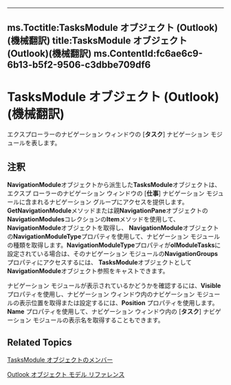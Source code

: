 

---
ms.Toctitle:TasksModule オブジェクト (Outlook)(機械翻訳)
title:TasksModule オブジェクト (Outlook)(機械翻訳)
ms.ContentId:fc6ae6c9-6b13-b5f2-9506-c3dbbe709df6
---
# TasksModule オブジェクト (Outlook)(機械翻訳)




エクスプローラーのナビゲーション ウィンドウの [**タスク**] ナビゲーション モジュールを表します。

## 注釈
**NavigationModule**オブジェクトから派生した**TasksModule**オブジェクトは、エクスプ ローラーのナビゲーション ウィンドウの [**仕事**] ナビゲーション モジュールに含まれるナビゲーション グループにアクセスを提供します。**GetNavigationModule**メソッドまたは親**NavigationPane**オブジェクトの**NavigationModules**コレクションの**Item**メソッドを使用して、 **NavigationModule**オブジェクトを取得し、 **NavigationModule**オブジェクトの**NavigationModuleType**プロパティを使用して、ナビゲーション モジュールの種類を取得します。**NavigationModuleType**プロパティが**olModuleTasks**に設定されている場合は、そのナビゲーション モジュールの**NavigationGroups**プロパティにアクセスするには、 **TasksModule**オブジェクトとして**NavigationModule**オブジェクト参照をキャストできます。



ナビゲーション モジュールが表示されているかどうかを確認するには、**Visible** プロパティを使用し、ナビゲーション ウィンドウ内のナビゲーション モジュールの表示位置を取得または設定するには、**Position** プロパティを使用します。**Name** プロパティを使用して、ナビゲーション ウィンドウ内の [**タスク**] ナビゲーション モジュールの表示名を取得することもできます。



## Related Topics

[TasksModule オブジェクトのメンバー](78274654-8df6-f34f-1460-8f1d36f0a15c.md)

[Outlook オブジェクト モデル リファレンス](73221b13-d8d8-99b8-3394-b95dbbfd5ddc.md)




